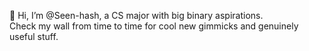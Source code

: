 👋 Hi, I’m @Seen-hash, a CS major with big binary aspirations.  
Check my wall from time to time for cool new gimmicks and genuinely useful stuff.

